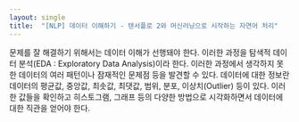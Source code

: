 ```yaml
---
layout: single
title:  "[NLP] 데이터 이해하기 - 텐서플로 2와 머신러닝으로 시작하는 자연어 처리"
---
```


문제를 잘 해결하기 위해서는 데이터 이해가 선행돼야 한다. 이러한 과정을 탐색적 데이터 분석(EDA : Exploratory Data Analysis)이라 한다. 이러한 과정에서 생각하지 못한 데이터의 여러 패턴이나 잠재적인 문제점 등을 발견할 수 있다.
데이터에 대한 정보란 데이터의 평균값, 중앙값, 최솟값, 최댓값, 범위, 분포, 이상치(Outlier) 등이 있다. 이러한 값들을 확인하고 히스토그램, 그래프 등의 다양한 방법으로 시각화하면서 데이터에 대한 직관을 얻어야 한다.
